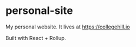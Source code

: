 # personal-site

 My personal website. It lives at https://collegehill.io

 Built with React + Rollup.